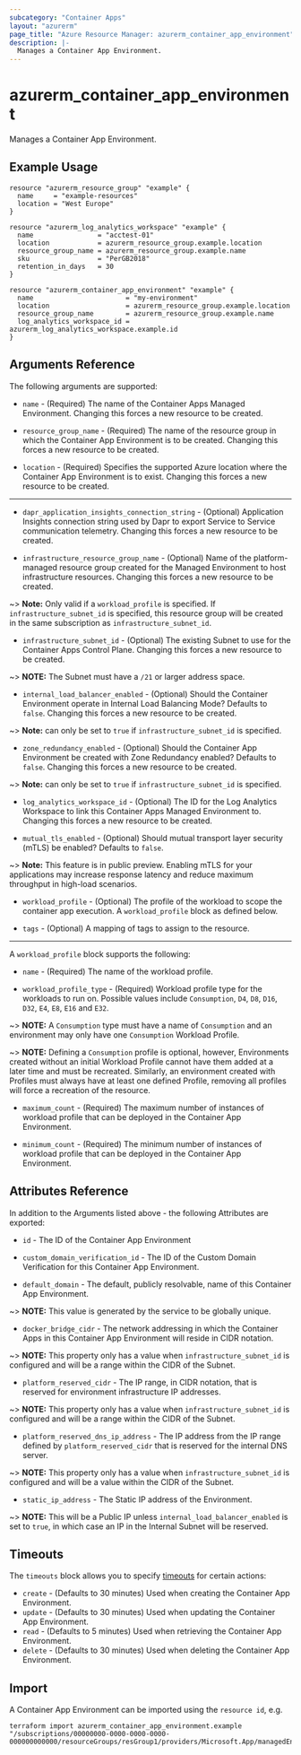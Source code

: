 ```yaml
---
subcategory: "Container Apps"
layout: "azurerm"
page_title: "Azure Resource Manager: azurerm_container_app_environment"
description: |-
  Manages a Container App Environment.
---
```


# azurerm_container_app_environment

Manages a Container App Environment.

## Example Usage

```hcl
resource "azurerm_resource_group" "example" {
  name     = "example-resources"
  location = "West Europe"
}

resource "azurerm_log_analytics_workspace" "example" {
  name                = "acctest-01"
  location            = azurerm_resource_group.example.location
  resource_group_name = azurerm_resource_group.example.name
  sku                 = "PerGB2018"
  retention_in_days   = 30
}

resource "azurerm_container_app_environment" "example" {
  name                       = "my-environment"
  location                   = azurerm_resource_group.example.location
  resource_group_name        = azurerm_resource_group.example.name
  log_analytics_workspace_id = azurerm_log_analytics_workspace.example.id
}
```

## Arguments Reference

The following arguments are supported:

- `name` - (Required) The name of the Container Apps Managed Environment. Changing this forces a new resource to be created.

- `resource_group_name` - (Required) The name of the resource group in which the Container App Environment is to be created. Changing this forces a new resource to be created.

- `location` - (Required) Specifies the supported Azure location where the Container App Environment is to exist. Changing this forces a new resource to be created.

---

- `dapr_application_insights_connection_string` - (Optional) Application Insights connection string used by Dapr to export Service to Service communication telemetry. Changing this forces a new resource to be created.

- `infrastructure_resource_group_name` - (Optional) Name of the platform-managed resource group created for the Managed Environment to host infrastructure resources. Changing this forces a new resource to be created.

~> **Note:** Only valid if a `workload_profile` is specified. If `infrastructure_subnet_id` is specified, this resource group will be created in the same subscription as `infrastructure_subnet_id`.

- `infrastructure_subnet_id` - (Optional) The existing Subnet to use for the Container Apps Control Plane. Changing this forces a new resource to be created.

~> **NOTE:** The Subnet must have a `/21` or larger address space.

- `internal_load_balancer_enabled` - (Optional) Should the Container Environment operate in Internal Load Balancing Mode? Defaults to `false`. Changing this forces a new resource to be created.

~> **Note:** can only be set to `true` if `infrastructure_subnet_id` is specified.

- `zone_redundancy_enabled` - (Optional) Should the Container App Environment be created with Zone Redundancy enabled? Defaults to `false`. Changing this forces a new resource to be created.

~> **Note:** can only be set to `true` if `infrastructure_subnet_id` is specified.

- `log_analytics_workspace_id` - (Optional) The ID for the Log Analytics Workspace to link this Container Apps Managed Environment to. Changing this forces a new resource to be created.

- `mutual_tls_enabled` - (Optional) Should mutual transport layer security (mTLS) be enabled? Defaults to `false`.

~> **Note:** This feature is in public preview. Enabling mTLS for your applications may increase response latency and reduce maximum throughput in high-load scenarios.

- `workload_profile` - (Optional) The profile of the workload to scope the container app execution. A `workload_profile` block as defined below.

- `tags` - (Optional) A mapping of tags to assign to the resource.

---

A `workload_profile` block supports the following:

- `name` - (Required) The name of the workload profile.

- `workload_profile_type` - (Required) Workload profile type for the workloads to run on. Possible values include `Consumption`, `D4`, `D8`, `D16`, `D32`, `E4`, `E8`, `E16` and `E32`.

~> **NOTE:** A `Consumption` type must have a name of `Consumption` and an environment may only have one `Consumption` Workload Profile.

~> **NOTE:** Defining a `Consumption` profile is optional, however, Environments created without an initial Workload Profile cannot have them added at a later time and must be recreated. Similarly, an environment created with Profiles must always have at least one defined Profile, removing all profiles will force a recreation of the resource.

- `maximum_count` - (Required) The maximum number of instances of workload profile that can be deployed in the Container App Environment.

- `minimum_count` - (Required) The minimum number of instances of workload profile that can be deployed in the Container App Environment.

## Attributes Reference

In addition to the Arguments listed above - the following Attributes are exported:

- `id` - The ID of the Container App Environment

- `custom_domain_verification_id` - The ID of the Custom Domain Verification for this Container App Environment.

- `default_domain` - The default, publicly resolvable, name of this Container App Environment.

~> **NOTE:** This value is generated by the service to be globally unique.

- `docker_bridge_cidr` - The network addressing in which the Container Apps in this Container App Environment will reside in CIDR notation.

~> **NOTE:** This property only has a value when `infrastructure_subnet_id` is configured and will be a range within the CIDR of the Subnet.

- `platform_reserved_cidr` - The IP range, in CIDR notation, that is reserved for environment infrastructure IP addresses.

~> **NOTE:** This property only has a value when `infrastructure_subnet_id` is configured and will be a range within the CIDR of the Subnet.

- `platform_reserved_dns_ip_address` - The IP address from the IP range defined by `platform_reserved_cidr` that is reserved for the internal DNS server.

~> **NOTE:** This property only has a value when `infrastructure_subnet_id` is configured and will be a value within the CIDR of the Subnet.

- `static_ip_address` - The Static IP address of the Environment.

~> **NOTE:** This will be a Public IP unless `internal_load_balancer_enabled` is set to `true`, in which case an IP in the Internal Subnet will be reserved.

## Timeouts

The `timeouts` block allows you to specify [timeouts](https://www.terraform.io/docs/configuration/resources.html#timeouts) for certain actions:

- `create` - (Defaults to 30 minutes) Used when creating the Container App Environment.
- `update` - (Defaults to 30 minutes) Used when updating the Container App Environment.
- `read` - (Defaults to 5 minutes) Used when retrieving the Container App Environment.
- `delete` - (Defaults to 30 minutes) Used when deleting the Container App Environment.

## Import

A Container App Environment can be imported using the `resource id`, e.g.

```shell
terraform import azurerm_container_app_environment.example "/subscriptions/00000000-0000-0000-0000-000000000000/resourceGroups/resGroup1/providers/Microsoft.App/managedEnvironments/myEnvironment"
```
